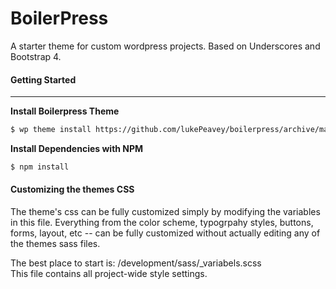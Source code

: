 BoilerPress
===

A starter theme for custom wordpress projects. Based on Underscores and Bootstrap 4. 






#### Getting Started
---------------
<b>Install Boilerpress Theme</b>
```bash
$ wp theme install https://github.com/lukePeavey/boilerpress/archive/master.zip --activate
```

<b>Install Dependencies with NPM</b>

```bash
$ npm install
```
#### Customizing the themes CSS
The theme's css can be fully customized simply by modifying the variables in this file. Everything from the color scheme, typogrpahy styles, buttons, forms, layout, etc -- can be fully customized without actually editing any of the themes sass files. 

The best place to start is: /development/sass/_variabels.scss<br>
This file contains all project-wide style settings.<br>



